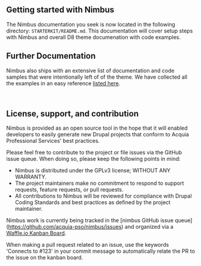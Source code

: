 ## Getting started with Nimbus


The Nimbus documentation you seek is now located in the following directory: `STARTERKIT/README.md`. This documentation will cover setup steps with Nimbus and overall D8 theme documenation with code examples. 

<!-- TODO: link to public readme when available -->


## Further Documentation

Nimbus also ships with an extensive list of documentation and code samples that were intentionally left of of the theme. 
We have collected all the examples in an easy reference [listed here](STARTERKIT/_theming-guide/readme.md).

<br>


## License, support, and contribution

Nimbus is provided as an open source tool in the hope that it will enabled
developers to easily generate new Drupal projects that conform to Acquia 
Professional Services' best practices.

Please feel free to contribute to the project or file issues via the GitHub 
issue queue. When doing so, please keep the following points in mind:
 
* Nimbus is distributed under the GPLv3 license; WITHOUT ANY WARRANTY.
* The project maintainers make no commitment to respond to support requests, 
  feature requests, or pull requests.
* All contributions to Nimbus will be reviewed for compliance with Drupal Coding
  Standards and best practices as defined by the project maintainer.

Nimbus work is currently being tracked in the [nimbus GitHub issue queue]
(https://github.com/acquia-pso/nimbus/issues) and organized via a
[Waffle.io Kanban Board](https://waffle.io/acquia-pso/nimbus).

When making a pull request related to an issue, use the keywords 'Connects to #123' in your commit message to automatically relate the PR to the issue on the kanban board.
